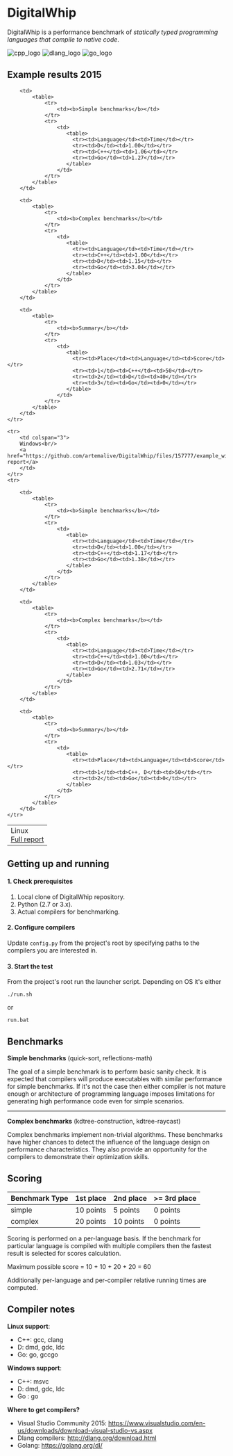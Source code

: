 DigitalWhip
===========

DigitalWhip is a performance benchmark of _statically typed programming languages that compile to native code_.

![cpp_logo](https://cloud.githubusercontent.com/assets/4964024/23078950/673511b2-f553-11e6-8fde-53b318ae2a18.png)
![dlang_logo](https://cloud.githubusercontent.com/assets/4964024/23078563/e91a1e0e-f551-11e6-9632-211294094176.png)
![go_logo](https://cloud.githubusercontent.com/assets/4964024/23078562/e9177e38-f551-11e6-8fbb-c814ace67b4c.png)

Example results 2015
--------------------
<table>
    <tr>
        <td colspan="3">
         Linux<br/>
         <a href="https://github.com/artemalive/DigitalWhip/files/157778/example_linux_results.txt">Full report</a>
        </td>
    </tr>
    <tr>
    
        <td>
            <table>
                <tr>
                    <td><b>Simple benchmarks</b></td>
                </tr>
                <tr>
                    <td>
                       <table>
                         <tr><td>Language</td><td>Time</td></tr>
                         <tr><td>D</td><td>1.00</td></tr>
                         <tr><td>C++</td><td>1.06</td></tr>
                         <tr><td>Go</td><td>1.27</td></tr>
                       </table>
                    </td>
                </tr>
            </table>
        </td>
        
        <td>
            <table>
                <tr>
                    <td><b>Complex benchmarks</b></td>
                </tr>
                <tr>
                    <td>
                       <table>
                         <tr><td>Language</td><td>Time</td></tr>
                         <tr><td>C++</td><td>1.00</td></tr>
                         <tr><td>D</td><td>1.15</td></tr>
                         <tr><td>Go</td><td>3.04</td></tr>
                       </table>
                    </td>
                </tr>
            </table>
        </td>
        
        <td>
            <table>
                <tr>
                    <td><b>Summary</b></td>
                </tr>
                <tr>
                    <td>
                       <table>
                         <tr><td>Place</td><td>Language</td><td>Score</td></tr>
                         <tr><td>1</td><td>C++</td><td>50</td></tr>
                         <tr><td>2</td><td>D</td><td>40</td></tr>
                         <tr><td>3</td><td>Go</td><td>0</td></tr>
                       </table>
                    </td>
                </tr>
            </table>
        </td>
    </tr>
    
    <tr>
        <td colspan="3">
        Windows<br/>
        <a href="https://github.com/artemalive/DigitalWhip/files/157777/example_windows_results.txt">Full report</a>
        </td>
    </tr>
    <tr>
    
        <td>
            <table>
                <tr>
                    <td><b>Simple benchmarks</b></td>
                </tr>
                <tr>
                    <td>
                       <table>
                         <tr><td>Language</td><td>Time</td></tr>
                         <tr><td>D</td><td>1.00</td></tr>
                         <tr><td>C++</td><td>1.17</td></tr>
                         <tr><td>Go</td><td>1.38</td></tr>
                       </table>
                    </td>
                </tr>
            </table>
        </td>
        
        <td>
            <table>
                <tr>
                    <td><b>Complex benchmarks</b></td>
                </tr>
                <tr>
                    <td>
                       <table>
                         <tr><td>Language</td><td>Time</td></tr>
                         <tr><td>C++</td><td>1.00</td></tr>
                         <tr><td>D</td><td>1.03</td></tr>
                         <tr><td>Go</td><td>2.71</td></tr>
                       </table>
                    </td>
                </tr>
            </table>
        </td>
        
        <td>
            <table>
                <tr>
                    <td><b>Summary</b></td>
                </tr>
                <tr>
                    <td>
                       <table>
                         <tr><td>Place</td><td>Language</td><td>Score</td></tr>
                         <tr><td>1</td><td>C++, D</td><td>50</td></tr>
                         <tr><td>2</td><td>Go</td><td>0</td></tr>
                       </table>
                    </td>
                </tr>
            </table>
        </td>
    </tr>
</table>

Getting up and running
----------------------
#### 1. Check prerequisites
1. Local clone of DigitalWhip repository.
2. Python (2.7 or 3.x).
3. Actual compilers for benchmarking.

#### 2. Configure compilers
Update `config.py` from the project's root by specifying paths to the compilers you are interested in.

#### 3. Start the test
From the project's root run the launcher script. Depending on OS it's either

    ./run.sh
    
or

    run.bat
    
Benchmarks
----------

**Simple benchmarks** (quick-sort, reflections-math)

The goal of a simple benchmark is to perform basic sanity check. It is expected that compilers will produce executables with similar performance for simple benchmarks. If it's not the case then either compiler is not mature enough or architecture of programming language imposes limitations for generating high performance code even for simple scenarios.

***

**Complex benchmarks** (kdtree-construction, kdtree-raycast)

Complex benchmarks implement non-trivial algorithms. These benchmarks have higher chances to detect the influence of the language design on performance characteristics. They also provide an opportunity for the compilers to demonstrate their optimization skills.

Scoring
-------

| Benchmark Type | 1st place  | 2nd place  | >= 3rd place |
| -------------- |------------|------------|--------------|
| simple         | 10 points  | 5  points  | 0 points     |
| complex        | 20 points  | 10 points  | 0 points     |

Scoring is performed on a per-language basis. If the benchmark for particular language is compiled with multiple compilers then the fastest result is selected for scores calculation.

Maximum possible score = 10 + 10 + 20 + 20 = 60

Additionally per-language and per-compiler relative running times are computed.

Compiler notes
--------------
**Linux support**:
* C++: gcc, clang
* D: dmd, gdc, ldc
* Go: go, gccgo

**Windows support**:
* C++: msvc
* D: dmd, gdc, ldc
* Go : go

**Where to get compilers?**
* Visual Studio Community 2015: https://www.visualstudio.com/en-us/downloads/download-visual-studio-vs.aspx
* Dlang compilers: http://dlang.org/download.html
* Golang: https://golang.org/dl/
